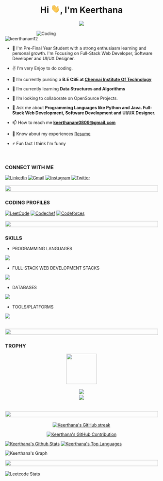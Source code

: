 <h1 align="center">Hi <img src="https://raw.githubusercontent.com/ABSphreak/ABSphreak/master/gifs/Hi.gif" width="30px">, I'm Keerthana</h1>
<p align="center">
  <a href="https://github.com/keerthanam12/readme-typing-svg"><img src="https://readme-typing-svg.herokuapp.com?lines=Computer+Science+Undergraduate;Aspiring+Full-Stack+Web+Developer;Aspiring+Software+Developer;&center=true&width=500&height=50"></a>
</p>

<!--<h1 align="center">Hi 👋, I'm Keerthana</h1>-->

<img align="right" alt="Coding" width="400" src="https://github.com/keerthanam12/keerthanam12/assets/145577874/57ada38f-4e85-44f2-af56-c41484556dbd">

<p align="left"> <img src="https://komarev.com/ghpvc/?username=keerthanam12&label=Profile%20views&color=0e75b6&style=flat" alt="keerthanam12" /> </p> 

- 🚀 I'm Pre-Final Year Student with a strong enthusiasm learning and personal growth. I'm Focusing on Full-Stack Web Developer, Software Developer and UI/UX Designer.

- ✌️ I'm very Enjoy to do coding.

- 🔭 I’m currently pursing a **B.E CSE at [Chennai Institute Of Technology](https://www.citchennai.edu.in/)**

- 🌱 I’m currently learning **Data Structures and Algorithms**
  
- 👯 I’m looking to collaborate on OpenSource Projects.

- 💬 Ask me about **Programming Languages like Python and Java. Full-Stack Web Development, Software Development and UI/UX Designer.**

- 📫 How to reach me **keerthanam0809@gmail.com**
  
- 📄 Know about my experiences [Resume](https://drive.google.com/file/d/1LC-xOABBaYh_6eh-JMIef61LiLrqdrBS/view?usp=drive_link)

- ⚡ Fun fact I think I'm funny


<br>
<h3 align="left">CONNECT WITH ME</h3>
<div align="left">
  <a href="https://www.linkedin.com/in/keerthana-m-083454259"><img alt="LinkedIn" src="https://img.shields.io/badge/linkedin-%230077B5.svg?style=for-the-badge&logo=linkedin&logoColor=white"/></a>
  <a href="mailto:keerthanam0809@gmail.com"><img alt="Gmail" src="https://img.shields.io/badge/Gmail-D14836?style=for-the-badge&logo=gmail&logoColor=white"/></a>
  <a href="https://www.instagram.com/keerthana0mohan?utm_source=qr&igsh=MWFzd256dG9zaTM3eA=="><img alt="Instagram" src="https://img.shields.io/badge/Instagram-E4405F?style=for-the-badge&logo=instagram&logoColor=white"/></a>
  <a href="https://twitter.com/KeerthanaM0809"><img alt="Twitter" src="https://img.shields.io/badge/Twitter-1DA1F2?style=for-the-badge&logo=twitter&logoColor=white"/></a>
</div>
<br>

<img src="https://i.imgur.com/dBaSKWF.gif" height="20" width="100%">

<h3 align="left">CODING PROFILES</h3>
<div align="left">
  <a href="https://leetcode.com/u/keerthanam_09/"><img alt="LeetCode" src="https://img.shields.io/badge/-LeetCode-FFA116?style=for-the-badge&logo=LeetCode&logoColor=black"/></a>
  <a href="https://www.codechef.com/users/keerthana63"><img alt="Codechef" src="https://img.shields.io/badge/Codechef-%23B92B27.svg?&style=for-the-badge&logo=Codechef&logoColor=white"/></a>
  <a href="https://codeforces.com/profile/keerthana0mohan"><img alt="Codeforces" src="https://img.shields.io/badge/Codeforces-445f9d?style=for-the-badge&logo=Codeforces&logoColor=white"/></a>
</div>
<br>

<img src="https://i.imgur.com/dBaSKWF.gif" height="20" width="100%">

<h3 align="left"><b>SKILLS</b></h3>

- PROGRAMMING LANGUAGES
<p align="left">
  <a href="https://skillicons.dev">
    <img src="https://skillicons.dev/icons?i=python,java,c" />
  </a>
</p>

- FULL-STACK WEB DEVELOPMENT STACKS
<p align="left">
  <a href="https://skillicons.dev">
    <img src="https://skillicons.dev/icons?i=html,css,js,react,nodejs,npm,expressjs,bootstrap,django" />
  </a>
</p>

- DATABASES
<p align="left">
  <a href="https://skillicons.dev">
    <img src="https://skillicons.dev/icons?i=mongodb,mysql,postgresql,php" />
  </a>
</p>

- TOOLS/PLATFORMS
<p align="left">
  <a href="https://skillicons.dev">
    <img src="https://skillicons.dev/icons?i=git,github,figma,xd,pycharm,vscode" />
  </a>
</p>
<br/>

<img src="https://i.imgur.com/dBaSKWF.gif" height="20" width="100%">

<h3 align="left">TROPHY</h3>

<p align="center">
<img src="https://media.tenor.com/0ENB5HuTH0gAAAAi/trophy-beker.gif"  width="100px" height="100px"></p>
  
<div align="center">
<img src="https://github-profile-trophy.vercel.app/?username=keerthanam12&theme=matrix&no-bg=true&no-frame=true&row=1&column=4&title=MultiLanguage,Commits,Followers,PullRequest">
 </div>

<div align="center">
<img src="https://github-profile-trophy.vercel.app/?username=keerthanam12&theme=matrix&no-bg=true&no-frame=true&row=1&column=4&title=Repositories,Issues,Organizations,Stars">
 </div>
 <br><br>
 
<img src="https://i.imgur.com/dBaSKWF.gif" height="20" width="100%">

<p align="center">
  <a href="https://github.com/keeerthanam12">
    <img src="https://github-readme-streak-stats.herokuapp.com/?user=keerthanam12&theme=radical&border=7F3FBF&background=0D1117" alt="Keerthana's GitHub streak"/>
  </a>
</p>

<p align="center">
  <a href="https://github.com/keerthanam12">
    <img src="https://github-profile-summary-cards.vercel.app/api/cards/profile-details?username=keerthanam12&theme=radical" alt="Keerthana's GitHub Contribution"/>
  </a>
</p>

<a> 
    <a href="https://github.com/keerthanam12"><img alt="Keerthana's Github Stats" src="https://denvercoder1-github-readme-stats.vercel.app/api?username=keerthanam12&show_icons=true&count_private=true&theme=react&border_color=7F3FBF&bg_color=0D1117&title_color=F85D7F&icon_color=F8D866" height="192px" width="49.5%"/></a>
  <a href="https://github.com/keerthanam12"><img alt="Keerthana's Top Languages" src="https://denvercoder1-github-readme-stats.vercel.app/api/top-langs/?username=keerthanam12&langs_count=8&layout=compact&theme=react&border_color=7F3FBF&bg_color=0D1117&title_color=F85D7F&icon_color=F8D866" height="192px" width="49.5%"/></a>
  <br/>
</a>

![Keerthana's Graph](https://github-readme-activity-graph.vercel.app/graph?username=keerthanam12&custom_title=%20Keerthana's%20GitHub%20Activity%20Graph&bg_color=0D1117&color=7F3FBF&line=7F3FBF&point=7F3FBF&area_color=FFFFFF&title_color=FFFFFF&area=true)

<img src="https://i.imgur.com/dBaSKWF.gif" height="20" width="100%">

![Leetcode Stats](https://leetcard.jacoblin.cool/keerthanam_09?ext=heatmap)
